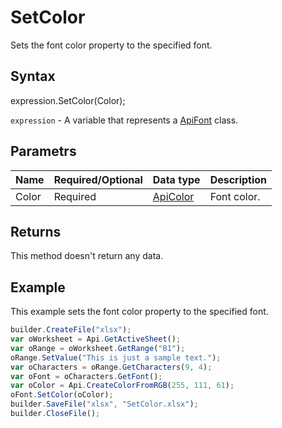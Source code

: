 # SetColor

Sets the font color property to the specified font.

## Syntax

expression.SetColor(Color);

`expression` - A variable that represents a [ApiFont](../ApiFont.md) class.

## Parametrs

| **Name** | **Required/Optional** | **Data type** | **Description** |
| ------------- | ------------- | ------------- | ------------- |
| Color | Required | [ApiColor](../../ApiColor/ApiColor.md) | Font color. |

## Returns

This method doesn't return any data.

## Example

This example sets the font color property to the specified font.

```javascript
builder.CreateFile("xlsx");
var oWorksheet = Api.GetActiveSheet();
var oRange = oWorksheet.GetRange("B1");
oRange.SetValue("This is just a sample text.");
var oCharacters = oRange.GetCharacters(9, 4);
var oFont = oCharacters.GetFont();
var oColor = Api.CreateColorFromRGB(255, 111, 61);
oFont.SetColor(oColor);
builder.SaveFile("xlsx", "SetColor.xlsx");
builder.CloseFile();
```